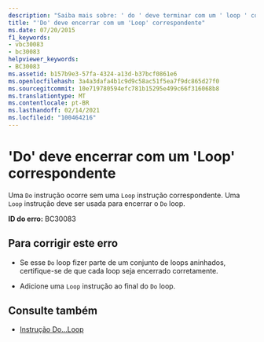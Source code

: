 ```yaml
---
description: "Saiba mais sobre: ' do ' deve terminar com um ' loop ' correspondente"
title: "'Do' deve encerrar com um 'Loop' correspondente"
ms.date: 07/20/2015
f1_keywords:
- vbc30083
- bc30083
helpviewer_keywords:
- BC30083
ms.assetid: b157b9e3-57fa-4324-a13d-b37bcf0861e6
ms.openlocfilehash: 3a4a3dafa4b1c9d9c58ac51f5ea7f9dc865d27f0
ms.sourcegitcommit: 10e719780594efc781b15295e499c66f316068b8
ms.translationtype: MT
ms.contentlocale: pt-BR
ms.lasthandoff: 02/14/2021
ms.locfileid: "100464216"
---
```

# <a name="do-must-end-with-a-matching-loop"></a>'Do' deve encerrar com um 'Loop' correspondente

Uma `Do` instrução ocorre sem uma `Loop` instrução correspondente. Uma `Loop` instrução deve ser usada para encerrar o `Do` loop.  
  
 **ID do erro:** BC30083  
  
## <a name="to-correct-this-error"></a>Para corrigir este erro  
  
- Se esse `Do` loop fizer parte de um conjunto de loops aninhados, certifique-se de que cada loop seja encerrado corretamente.  
  
- Adicione uma `Loop` instrução ao final do `Do` loop.  
  
## <a name="see-also"></a>Consulte também

- [Instrução Do...Loop](../language-reference/statements/do-loop-statement.md)
